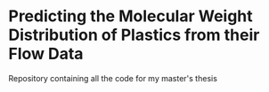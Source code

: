 # Predicting the Molecular Weight Distribution of Plastics from their Flow Data
Repository containing all the code for my master's thesis

